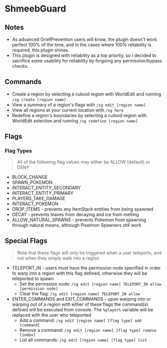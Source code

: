 # ShmeebGuard

## Notes
* As advanced GriefPrevention users will know, the plugin doesn't work perfect 100% of the time, and in the cases where 100% reliability is required, this plugin shines.
* This plugin is designed with reliability as a top priority, so I decided to sacrifice some usability for reliability by forgoing any permission/bypass checks.

## Commands
* Create a region by selecting a cuboid region with WorldEdit and running `/sg create [region name]`
* View a summary of a region's flags with `/sg edit [region name]`
* View all regions at your current location with `/sg here`
* Redefine a region's boundaries by selecting a cuboid region with WorldEdit selection and running `/sg redefine [region name]`

## Flags
### Flag Types
> All of the following flag values may either be ALLOW (default) or DENY
* BLOCK_CHANGE
* SPAWN_POKEMON
* INTERACT_ENTITY_SECONDARY
* INTERACT_ENTITY_PRIMARY
* PLAYERS_TAKE_DAMAGE
* INTERACT_POKEMON
* DROP_ITEMS - prevents any ItemStack entities from being spawned
* DECAY - prevents leaves from decaying and ice from melting
* ALLOW_NATURAL_SPAWNS - prevents Pokemon from spawning through natural means, although Pixelmon Spawners still work

## Special Flags
> Note that these flags will only be triggered when a user teleports, and not when they simply walk into a region
* TELEPORT_IN - users must have the permission node specified in order to warp into a region with this flag defined, otherwise they will be teleported to spawn
  * Set the permssion node: `/sg edit [region name] TELEPORT_IN allow [permission node]`
  * Clear the flag: `/sg edit [region name] TELEPORT_IN allow`
* ENTER_COMMANDS and EXIT_COMMANDS - upon warping into or warping out of a region with either of these flags the command(s) defined will be executed from console. The `%player%` variable will be replaced with the user who teleported
  * Add a command: `/sg edit [region name] [flag type] add [command]`
  * Remove a command: `/sg edit [region name] [flag type] remove [index]`
  * List all commands: `/sg edit [region name] [flag type] list`
